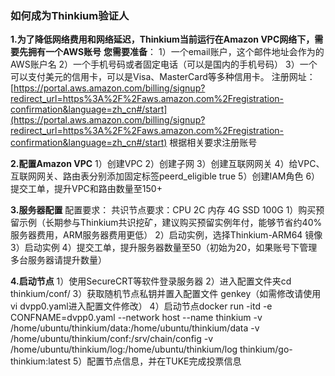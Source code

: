 ### 如何成为Thinkium验证人

**1.为了降低网络费用和网络延迟，Thinkium当前运行在Amazon VPC网络下，需要先拥有一个AWS账号**
**您需要准备**：
1）一个email账户，这个邮件地址会作为的AWS账户名
2）一个手机号码或者固定电话（可以是国内的手机号码）
3）一个可以支付美元的信用卡，可以是Visa、MasterCard等多种信用卡。
注册网址：
[https://portal.aws.amazon.com/billing/signup?redirect_url=https%3A%2F%2Faws.amazon.com%2Fregistration-confirmation&language=zh_cn#/start](https://portal.aws.amazon.com/billing/signup?redirect_url=https%3A%2F%2Faws.amazon.com%2Fregistration-confirmation&language=zh_cn#/start)
根据相关要求注册账号

**2.配置Amazon VPC**
1）创建VPC
2）创建子网
3）创建互联网网关
4）给VPC、互联网网关、路由表分别添加固定标签peerd_eligible     true
5）创建IAM角色
6）提交工单，提升VPC和路由数量至150+

**3.服务器配置**
配置要求：
共识节点要求：CPU 2C 内存 4G SSD 100G
1）购买预留示例（长期参与Thinkium共识挖矿，建议购买预留实例年付，能够节省约40%服务器费用，ARM服务器费用更低）
2）启动实例，选择Thinkium-ARM64 镜像
3）启动实例
4）提交工单，提升服务器数量至50（初始为20，如果账号下管理多台服务器请提升数量）

**4.启动节点**
1）使用SecureCRT等软件登录服务器
2）进入配置文件夹cd thinkium/conf/ 
3）获取随机节点私钥并置入配置文件 genkey（如需修改请使用vi dvpp0.yaml进入配置文件修改）
4）启动节点docker run -itd -e CONFNAME=dvpp0.yaml --network host --name thinkium  -v /home/ubuntu/thinkium/data:/home/ubuntu/thinkium/data  -v /home/ubuntu/thinkium/conf:/srv/chain/config -v /home/ubuntu/thinkium/log:/home/ubuntu/thinkium/log thinkium/go-thinkium:latest
5）配置节点信息，并在TUKE完成投票信息